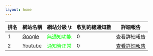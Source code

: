 ```yaml
---
layout: home
---
```


| 排名 | 網站名稱 | 網站分級 \t       | 收到的總通知數 | 詳細報告 |
| ------ | ------ | --------- | ------ | ------ |
| 1 | [Google](https://www.google.com) | <font color="#00FF00">無通知功能</font> | 0 | [查看詳細報告]() |
| 2 | [Youtube](https://www.youtube.com) | <font color="#00FF00">通知皆正常</font> | 0 | [查看詳細報告]() |
